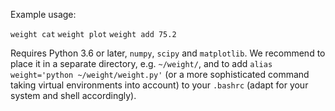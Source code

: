 Example usage:

`weight cat`
`weight plot`
`weight add 75.2`

Requires Python 3.6 or later, `numpy`, `scipy` and `matplotlib`.
We recommend to place it in a separate directory, e.g. `~/weight/`,
and to add `alias weight='python ~/weight/weight.py'` (or a more
sophisticated command taking virtual environments into account)
to your `.bashrc` (adapt for your system and shell accordingly).
